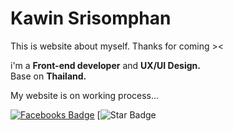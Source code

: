 # Kawin Srisomphan
This is website about myself. Thanks for coming >&lt;

i'm a <b>Front-end developer</b> and <b>UX/UI Design.</b><br />
Base on <b>Thailand.</b><br/>

My website is on working process...<br />

[![Facebooks Badge](https://img.shields.io/badge/Facebook-Profile-blue)](http://facebook.com/kawinsrisomphan)
[![Star Badge](https://img.shields.io/github/stars/KawinOfficial)
